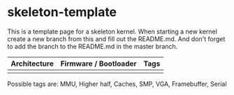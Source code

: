 # skeleton-template

This is a template page for a skeleton kernel. When starting a new
kernel create a new branch from this and fill out the README.md. And
don't forget to add the branch to the README.md in the master branch.

| Architecture | Firmware / Bootloader | Tags |
| ------------ | --------------------- | ---- |
|              |                       |      |

Possible tags are: MMU, Higher half, Caches, SMP, VGA, Framebuffer,
Serial
